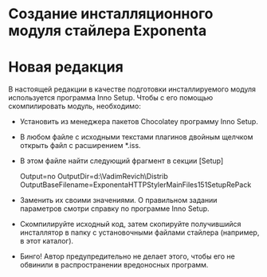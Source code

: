 Создание инсталляционного модуля стайлера Exponenta
===================================================

Новая редакция
==============

В настоящей редакции в качестве подготовки инсталлируемого модуля
используется программа Inno Setup. Чтобы с его помощью скомпилировать
модуль, необходимо:

-   Установить из менеджера пакетов Chocolatey программу Inno Setup.
-   В любом файле с исходными текстами плагинов двойным щелчком открыть
    файл с расширением \*.iss.
-   В этом файле найти следующий фрагмент в секции \[Setup\]

    Output=no
    OutputDir=d:\VadimRevich\Distrib
    OutputBaseFilename=ExponentaHTTPStylerMainFiles151SetupRePack

-   Заменить их своими значениями. О правильном задании параметров
    смотри справку по программе Inno Setup.
-   Скомпилируйте исходный код, затем скопируйте получившийся
    инсталлятор в папку с установочными файлами стайлера (например, в
    этот каталог).
-   Бинго! Автор предупредительно не делает этого, чтобы его не обвинили
    в распространении вредоносных программ.

